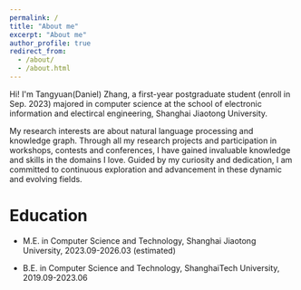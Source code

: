 ```yaml
---
permalink: /
title: "About me"
excerpt: "About me"
author_profile: true
redirect_from: 
  - /about/
  - /about.html
---
```


Hi! I'm Tangyuan(Daniel) Zhang, a first-year postgraduate student (enroll in Sep. 2023) majored in computer science at the school of electronic information and electircal engineering, Shanghai Jiaotong University.

My research interests are about natural language processing and knowledge graph. Through all my research projects and participation in workshops, contests and conferences, I have gained invaluable knowledge and skills in the domains I love. Guided by my curiosity and dedication, I am committed to continuous exploration and advancement in these dynamic and evolving fields.



Education
======
* M.E. in Computer Science and Technology, Shanghai Jiaotong University, 2023.09-2026.03 (estimated)

* B.E. in Computer Science and Technology, ShanghaiTech University, 2019.09-2023.06

